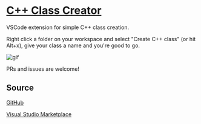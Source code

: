 # [C++ Class Creator](https://github.com/birgersp/vscode-cpp-class-creator.git)

VSCode extension for simple C++ class creation.

Right click a folder on your workspace and select "Create C++ class" (or hit Alt+x), give your class a name and you're good to go.

![gif](https://i.imgur.com/VA1vl5i.gif)

PRs and issues are welcome!

## Source

[GitHub](https://github.com/birgersp/vscode-cpp-class-creator.git)

[Visual Studio Marketplace](https://marketplace.visualstudio.com/items?itemName=birgersp.cpp-class-creator)
